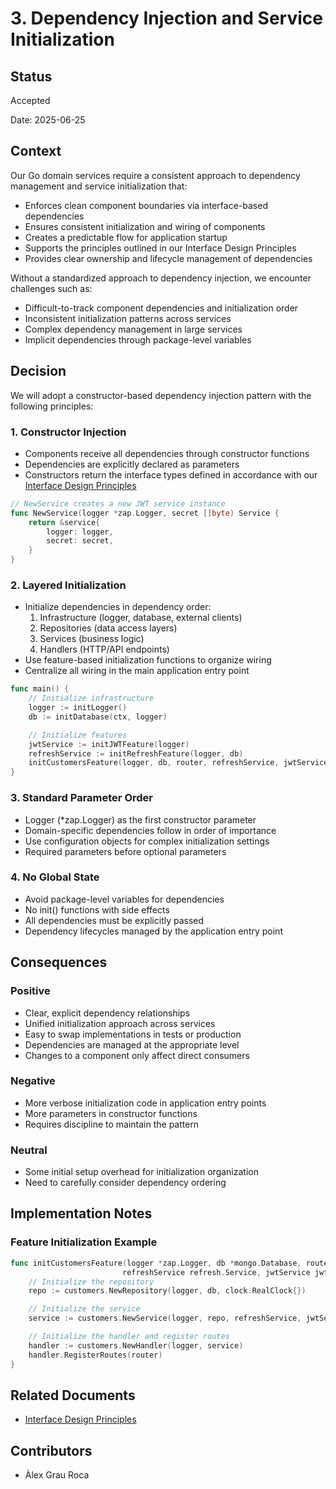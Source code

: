 # 3. Dependency Injection and Service Initialization

## Status

Accepted

Date: 2025-06-25

## Context

Our Go domain services require a consistent approach to dependency management and service initialization that:

- Enforces clean component boundaries via interface-based dependencies
- Ensures consistent initialization and wiring of components
- Creates a predictable flow for application startup
- Supports the principles outlined in our Interface Design Principles
- Provides clear ownership and lifecycle management of dependencies

Without a standardized approach to dependency injection, we encounter challenges such as:

- Difficult-to-track component dependencies and initialization order
- Inconsistent initialization patterns across services
- Complex dependency management in large services
- Implicit dependencies through package-level variables

## Decision

We will adopt a constructor-based dependency injection pattern with the following principles:

### 1. Constructor Injection

- Components receive all dependencies through constructor functions
- Dependencies are explicitly declared as parameters
- Constructors return the interface types defined in accordance with our
  [Interface Design Principles](./0002-interface-design-principles.md)

```go
// NewService creates a new JWT service instance
func NewService(logger *zap.Logger, secret []byte) Service {
	return &service{
		logger: logger,
		secret: secret,
	}
}
```

### 2. Layered Initialization

- Initialize dependencies in dependency order:
  1. Infrastructure (logger, database, external clients)
  2. Repositories (data access layers)
  3. Services (business logic)
  4. Handlers (HTTP/API endpoints)
- Use feature-based initialization functions to organize wiring
- Centralize all wiring in the main application entry point

```go
func main() {
	// Initialize infrastructure
	logger := initLogger()
	db := initDatabase(ctx, logger)

	// Initialize features
	jwtService := initJWTFeature(logger)
	refreshService := initRefreshFeature(logger, db)
	initCustomersFeature(logger, db, router, refreshService, jwtService)
}
```

### 3. Standard Parameter Order

- Logger (*zap.Logger) as the first constructor parameter
- Domain-specific dependencies follow in order of importance
- Use configuration objects for complex initialization settings
- Required parameters before optional parameters

### 4. No Global State

- Avoid package-level variables for dependencies
- No init() functions with side effects
- All dependencies must be explicitly passed
- Dependency lifecycles managed by the application entry point

## Consequences

### Positive

- Clear, explicit dependency relationships
- Unified initialization approach across services
- Easy to swap implementations in tests or production
- Dependencies are managed at the appropriate level
- Changes to a component only affect direct consumers

### Negative

- More verbose initialization code in application entry points
- More parameters in constructor functions
- Requires discipline to maintain the pattern

### Neutral

- Some initial setup overhead for initialization organization
- Need to carefully consider dependency ordering

## Implementation Notes

### Feature Initialization Example

```go
func initCustomersFeature(logger *zap.Logger, db *mongo.Database, router *gin.Engine, 
                         refreshService refresh.Service, jwtService jwt.Service) {
	// Initialize the repository
	repo := customers.NewRepository(logger, db, clock.RealClock{})

	// Initialize the service
	service := customers.NewService(logger, repo, refreshService, jwtService)

	// Initialize the handler and register routes
	handler := customers.NewHandler(logger, service)
	handler.RegisterRoutes(router)
}
```

## Related Documents

- [Interface Design Principles](./0002-interface-design-principles.md)

## Contributors

- Àlex Grau Roca
